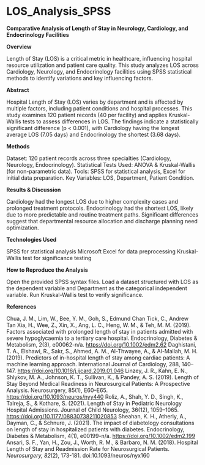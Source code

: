 # LOS_Analysis_SPSS
**Comparative Analysis of Length of Stay in Neurology, Cardiology, and Endocrinology Facilities**

**Overview**

Length of Stay (LOS) is a critical metric in healthcare, influencing hospital resource utilization and patient care quality. This study analyzes LOS across Cardiology, Neurology, and Endocrinology facilities using SPSS statistical methods to identify variations and key influencing factors.

**Abstract**

Hospital Length of Stay (LOS) varies by department and is affected by multiple factors, including patient conditions and hospital processes. This study examines 120 patient records (40 per facility) and applies Kruskal-Wallis tests to assess differences in LOS. The findings indicate a statistically significant difference (p < 0.001), with Cardiology having the longest average LOS (7.05 days) and Endocrinology the shortest (3.68 days).

**Methods**

Dataset: 120 patient records across three specialties (Cardiology, Neurology, Endocrinology).
Statistical Tests Used: ANOVA & Kruskal-Wallis (for non-parametric data).
Tools: SPSS for statistical analysis, Excel for initial data preparation.
Key Variables: LOS, Department, Patient Condition.

**Results & Discussion**

Cardiology had the longest LOS due to higher complexity cases and prolonged treatment protocols.
Endocrinology had the shortest LOS, likely due to more predictable and routine treatment paths.
Significant differences suggest that departmental resource allocation and discharge planning need optimization.

**Technologies Used**

SPSS for statistical analysis
Microsoft Excel for data preprocessing
Kruskal-Wallis test for significance testing

**How to Reproduce the Analysis**

Open the provided SPSS syntax files.
Load a dataset structured with LOS as the dependent variable and Department as the categorical independent variable.
Run Kruskal-Wallis test to verify significance.

**References**

Chua, J. M., Lim, W., Bee, Y. M., Goh, S., Edmund Chan Tick, C., Andrew Tan Xia,
H., Wee, Z., Xin, X., Ang, L. C., Heng, W. M., & Teh, M. M. (2019). Factors
associated with prolonged length of stay in patients admitted with severe hypoglycaemia to a
tertiary care hospital. Endocrinology, Diabetes & Metabolism, 2(3), e00062-n/a.
https://doi.org/10.1002/edm2.62 
Daghistani, T. A., Elshawi, R., Sakr, S., Ahmed, A. M., Al-Thwayee, A., & Al-Mallah, M. H.
(2019). Predictors of in-hospital length of stay among cardiac patients: A machine learning
approach. International Journal of Cardiology, 288, 140–147.
https://doi.org/10.1016/j.ijcard.2019.01.046 
Linzey, J. R., Kahn, E. N., Shlykov, M. A., Johnson, K. T., Sullivan, K., & Pandey, A. S.
(2019). Length of Stay Beyond Medical Readiness in Neurosurgical Patients: A Prospective
Analysis. Neurosurgery, 85(1), E60–E65. https://doi.org/10.1093/neuros/nyy440 
Roliz, A., Shah, Y. D., Singh, K., Talreja, S., & Kothare, S. (2021). Length of Stay in Pediatric
Neurology Hospital Admissions. Journal of Child Neurology, 36(12), 1059–1065.
https://doi.org/10.1177/08830738211020853 
Sheahan, K. H., Atherly, A., Dayman, C., & Schnure, J. (2021). The impact of diabetology
consultations on length of stay in hospitalized patients with diabetes. Endocrinology, Diabetes
& Metabolism, 4(1), e00199-n/a. https://doi.org/10.1002/edm2.199 
Ansari, S. F., Yan, H., Zou, J., Worth, R. M., & Barbaro, N. M. (2018). Hospital Length of Stay
and Readmission Rate for Neurosurgical Patients. *Neurosurgery, 82*(2), 173-181.
doi:10.1093/neuros/nyx160 
